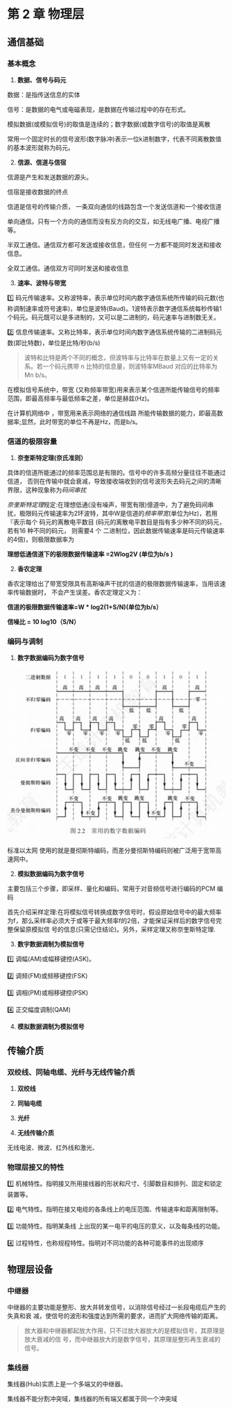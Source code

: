 # 第 2 章 物理层

## 通信基础

### 基本概念

1. **数据、信号与码元**

数据：是指传送信息的实体

信号：是数据的电气或电磁表现，是数据在传输过程中的存在形式。

模拟数据(或模拟信号)的取值是连续的；数字数据(或数字信号)的取值是离散

常用一个固定时长的信号波形(数字脉冲)表示一位k进制数字，代表不同离散数值的基本波形就称为码元。

2. **信源、信道与信宿**

信源是产生和发送数据的源头。

信宿是接收数据的终点

信道是信号的传输介质， 一条双向通信的线路包含一个发送信道和一个接收信道

单向通信。只有一个方向的通信而没有反方向的交互，如无线电广播、电视广播等。

半双工通信。通信双方都可发送或接收信息，但任何 一方都不能同时发送和接收信息。 

全双工通信。通信双方可同时发送和接收信息

3. **速率、波特与带宽**

1️⃣ 码元传输速率。又称波特率，表示单位时间内数字通信系统所传输的码元数(也称调制速率或符号速率)，单位是波特(Baud)。1波特表示数字通信系统每秒传输1个码元。码元既可以是多进制的，又可以是二进制的，码元速率与进制数无关。

2️⃣ 信息传输速率。又称比特率，表示单位时间内数字通信系统传输的二进制码元数(即比特数)，单位是比特/秒(b/s)

> 波特和比特是两个不同的概念，但波特率与比特率在数量上又有一定的关系。若一个码元携带 n 比特的信息量，则波特率MBaud 对应的比特率为 Mn b/s。


在模拟信号系统中，带宽 (又称频率带宽)用来表示某个信道所能传输信号的频率范围，即最高频率与最低频率之差，单位是赫兹(Hz)。

在计算机网络中 ，带宽用来表示网络的通信线路 所能传输数据的能力，即最高数据率;显然，此时带宽的单位不再是Hz，而是b/s。

### 信道的极限容量

1. **奈奎斯特定理(奈氏准则）**

具体的信道所能通过的频率范围总是有限的。信号中的许多高频分量往往不能通过信道， 否则在传输中就会衰减，导致接收端收到的信号波形失去码元之间的清晰界限，这种现象称为*码间串扰*

*奈奎斯特定理*规定:在理想低通(没有噪声，带宽有限)億道中，为了避免码间串扰，极限码元传输速率为2环波特，其中W是信道的*频率带宽*(单位为Hz)，若用『表示每个 码元的离散电平数目 (码元的离散电平数目是指有多少种不同的码元，若有16 种不同的码元， 则需要4 个 二进制位，因此数据传输速率是码元传输速率的4倍)，则极限数据率为

**理想低通信道下的极限数据传输速率 =2Wlog2V (单位为b/s )**

2. **香农定理**

香农定理给出了带宽受限具有高斯噪声干扰的信道的极限数据传输速率，当用该速率传输数据时， 不会产生误差。香农定理定义为：

**信道的极限数据传输速率=W * log2(1+S/N)(单位为b/s）**

**信噪比 = 10 log10（S/N）**


### 编码与调制

1. **数字数据编码为数字信号**

![alt text](./img/常用的数字数据编码.png)

标准以太网 使用的就是曼彻斯特编码，而差分曼彻斯特编码则被广泛用于宽带高速网中。

2. **模拟数据编码为数字信号**

主要包括三个步骤，即采样、量化和编码，常用于对音频信号进行编码的PCM 编码

首先介绍采样定理:在将模拟信号转换成数字信号时，假设原始信号中的最大频率为f，那么采样率必须大于或等于最大频率f的2倍，才能保证采样后的数字信号完整保留原模拟信 号的信息(只需记住结论)。另外，采样定理又称奈奎斯特定理.

3. **数宇数据调制为模拟信号**

1️⃣ 调幅(AM)或幅移键控(ASK)。

2️⃣ 调频(FM)或频移键控(FSK)

3️⃣ 调相(PM)或相移键控(PSK)

4️⃣ 正交幅度调制(QAM)

4. **模拟数据调制为模拟信号**

## 传输介质

### 双绞线、同轴电缆、光纤与无线传输介质

1. **双绞线**

2. **同轴电缆**

3. **光纤**

4. **无线传输介质**

无线电波、微波、红外线和激光、

### 物理层接又的特性

1️⃣ 机械特性。指明接又所用接线器的形状和尺寸、引脚数目和排列、固定和锁定装置等。 

2️⃣ 电气特性。指明在接又电缆的各条线上的电压范围、传输速率和距离限制等。 

3️⃣ 功能特性。指明某条线 上出现的某一电平的电压的意义，以及每条线的功能。

4️⃣ 过程特性，也称规程特性。指明对不同功能的各种可能事件的出现顺序

## 物理层设备

### 中继器

中继器的主要功能是整形、放大并转发信号，以消除信号经过一长段电缆后产生的失真和衰 减，使信号的波形和强度达到所需的要求，进而扩大网络传输的距离。

>放大器和中继器都起放大作用，只不过放大器放大的是模拟信号，其原理是放大衰减的信 号，而中继器放大的是数字信号，其原理是整形再生衰减的信号。

### 集线器

集线器(Hub)实质上是一个多端又的中继器。

集线器不能分割冲突域，集线器的所有端又都属于同一个冲突域